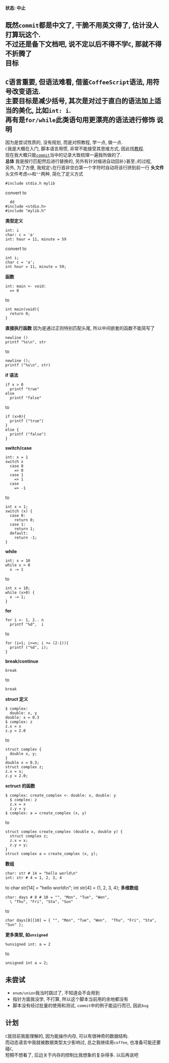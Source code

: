 **状态: 中止**

既然`commit`都是中文了, 干脆不用英文得了, 估计没人打算玩这个.  
不过还是备下文档吧, 说不定以后不得不学`C`, 那就不得不折腾了  
目标
--
`C`语言重要, 但语法难看, 借鉴`CoffeeScript`语法, 用符号改变语法.  
主要目标是减少括号, 其次是对过于直白的语法加上适当的美化, 比如`int: i`.  
再有是`for/while`此类语句用更漂亮的语法进行修饰
说明
--
因为是尝试性质的, 没有规划, 而是对照教程, 学一点, 做一点.  
`C`我是大概在入门, 脚本语言用惯, 非常不能接受其思维方式, 因此找[教程][ln 1].  
现在我大概只能[`commit`][ln 2]当中的记录大致梳理一遍我所做的了.  
**总体**
我是按行匹配然后进行替换的, 另外有针对缩进自动回补`}`甚至`;`的过程,  
另外, 为了方便, 我规定`\`在行首非空白第一个字符时自动将该行拼到前一行
**头文件**
头文件考虑`<>`和`""`两种, 简化了定义方式

    #include stdio.h mylib
 convert to
 
      dd
    #include <stdio.h>
    #include "mylib.h"
**类型定义**

    int: i
    char: c = 'a'
    int: hour = 11, minute = 59
 convert to
 
    int i;
    char c = 'a';
    int hour = 11, minute = 59;
 **函数**
 
    int: main <- void:
      => 0
to

    int main(void){
      return 0;
    }
**直接执行函数**
因为是通过正则特别匹配头尾, 所以中间嵌套的函数不能简写了

    newline ()
    printf "%s\n", str
to

    newline ();
    printf ("%s\n", str)
**if 语法**
    
    if x > 0
      printf "true"
    else
      printf "false"
to

    if (x>0){
      printf ("true")
    }
    else {
      printf ("false")
    }
 **switch/case**
 
    int: x = 1
    switch x
      case 0
        => 0
      case 1
        => 1
      case
        => -1
to

    int x = 1;
    switch (x) {
      case 0:
        return 0;
      case 1:
        return 1;
      default:
        return -1;
    }
**while**
    
    int: x = 10
    while x > 0
      x -= 1
to

    int x = 10;
    while (x>0) {
      x -= 1;
    }
**for**
    
    for i <- 1, 2.. n
      printf "%d",  i
to

    for (i=1; i<=n; i += (2-1)){
      printf ("%d", i);
    }
**break/continue**
    
    break
to

    break
**struct 定义**

    $ complex:
      double: x, y
    double: x = 0.3
    $ complex: z
    z.x = x
    z.y = 2.0
to

    struct complex {
      double x, y;
    }
    double x = 0.3;
    struct complex z;
    z.x = x;
    z.y = 2.0;
**sctruct 的函数**

    $ complex: create_complex <- double: x, double: y
      $ complex: z
      z.x = x
      z.y = y
    $ complex: a = create_complex (x, y)
to
    
    struct complex create_complex (double x, double y) {
      struct complex z;
      z.x = x;
      z.y = y;
    }
    struct complex a = create_complex (x, y);
**数组**

    char: str # 14 = "hello world\n"
    int: str # 4 = 1, 2, 3, 4
to
    char str[14] = "hello world\n";
    int str[4] = {1, 2, 3, 4};
**多维数组**

    char: days # 8 # 10 = "", "Mon", "Tue", "Wen",
      \ "Thu", "Fri", "Sta", "Sun"
to

    char days[8][10] = { "", "Mon", "Tue", "Wen",  "Thu", "Fri", "Sta", "Sun" };
**更多类型, 如`unsigned`**
    
    %unsigned int: a = 2
to

    unsigned int a = 2;
未尝试
--
* `enum/union`我当时跳过了, 不知道会不会用到
* 指针方面我没学, 不打算, 所以这个脚本当前用的余地都没有
* 脚本没有经过批量的使用和测试, `commit`中的例子能运行而已, 因此`bug`

计划
--
`C`就目前我能理解的, 因为能操作内存, 可以有很神奇的数据结构.  
而动态语言中我就被数据类型太少影响过, 总之我继续用`coffee`, 也准备可能还要碰`C`,  
短期不想看了, 后边关于内存的控制比我想象的复杂得多. 以后再说吧

[ln 1]:(http://learn.akae.cn/media/index.html)
[ln 2]:(https://github.com/jiyinyiyong/clear_converter/commits/master/)